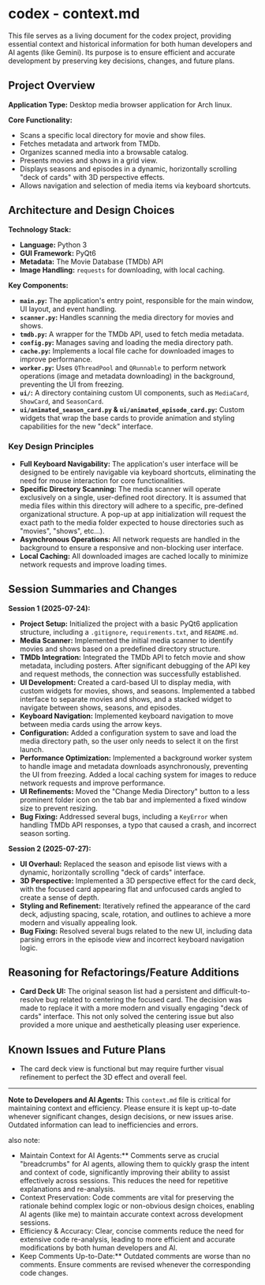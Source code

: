 # codex - context.md

This file serves as a living document for the codex project, providing essential context and historical information for both human developers and AI agents (like Gemini). Its purpose is to ensure efficient and accurate development by preserving key decisions, changes, and future plans.

## Project Overview

**Application Type:** Desktop media browser application for Arch linux.

**Core Functionality:**
*   Scans a specific local directory for movie and show files.
*   Fetches metadata and artwork from TMDb.
*   Organizes scanned media into a browsable catalog.
*   Presents movies and shows in a grid view.
*   Displays seasons and episodes in a dynamic, horizontally scrolling "deck of cards" with 3D perspective effects.
*   Allows navigation and selection of media items via keyboard shortcuts.

## Architecture and Design Choices

**Technology Stack:**
*   **Language:** Python 3
*   **GUI Framework:** PyQt6
*   **Metadata:** The Movie Database (TMDb) API
*   **Image Handling:** `requests` for downloading, with local caching.

**Key Components:**
*   **`main.py`:** The application's entry point, responsible for the main window, UI layout, and event handling.
*   **`scanner.py`:** Handles scanning the media directory for movies and shows.
*   **`tmdb.py`:** A wrapper for the TMDb API, used to fetch media metadata.
*   **`config.py`:** Manages saving and loading the media directory path.
*   **`cache.py`:** Implements a local file cache for downloaded images to improve performance.
*   **`worker.py`:** Uses `QThreadPool` and `QRunnable` to perform network operations (image and metadata downloading) in the background, preventing the UI from freezing.
*   **`ui/`:** A directory containing custom UI components, such as `MediaCard`, `ShowCard`, and `SeasonCard`.
*   **`ui/animated_season_card.py` & `ui/animated_episode_card.py`:** Custom widgets that wrap the base cards to provide animation and styling capabilities for the new "deck" interface.

### Key Design Principles

*   **Full Keyboard Navigability:** The application's user interface will be designed to be entirely navigable via keyboard shortcuts, eliminating the need for mouse interaction for core functionalities.
*   **Specific Directory Scanning:** The media scanner will operate exclusively on a single, user-defined root directory. It is assumed that media files within this directory will adhere to a specific, pre-defined organizational structure. A pop-up at app initialization will request the exact path to the media folder expected to house directories such as "movies", "shows", etc...).
*   **Asynchronous Operations:** All network requests are handled in the background to ensure a responsive and non-blocking user interface.
*   **Local Caching:** All downloaded images are cached locally to minimize network requests and improve loading times.

## Session Summaries and Changes

**Session 1 (2025-07-24):**
*   **Project Setup:** Initialized the project with a basic PyQt6 application structure, including a `.gitignore`, `requirements.txt`, and `README.md`.
*   **Media Scanner:** Implemented the initial media scanner to identify movies and shows based on a predefined directory structure.
*   **TMDb Integration:** Integrated the TMDb API to fetch movie and show metadata, including posters. After significant debugging of the API key and request methods, the connection was successfully established.
*   **UI Development:** Created a card-based UI to display media, with custom widgets for movies, shows, and seasons. Implemented a tabbed interface to separate movies and shows, and a stacked widget to navigate between shows, seasons, and episodes.
*   **Keyboard Navigation:** Implemented keyboard navigation to move between media cards using the arrow keys.
*   **Configuration:** Added a configuration system to save and load the media directory path, so the user only needs to select it on the first launch.
*   **Performance Optimization:** Implemented a background worker system to handle image and metadata downloads asynchronously, preventing the UI from freezing. Added a local caching system for images to reduce network requests and improve performance.
*   **UI Refinements:** Moved the "Change Media Directory" button to a less prominent folder icon on the tab bar and implemented a fixed window size to prevent resizing.
*   **Bug Fixing:** Addressed several bugs, including a `KeyError` when handling TMDb API responses, a typo that caused a crash, and incorrect season sorting.

**Session 2 (2025-07-27):**
*   **UI Overhaul:** Replaced the season and episode list views with a dynamic, horizontally scrolling "deck of cards" interface.
*   **3D Perspective:** Implemented a 3D perspective effect for the card deck, with the focused card appearing flat and unfocused cards angled to create a sense of depth.
*   **Styling and Refinement:** Iteratively refined the appearance of the card deck, adjusting spacing, scale, rotation, and outlines to achieve a more modern and visually appealing look.
*   **Bug Fixing:** Resolved several bugs related to the new UI, including data parsing errors in the episode view and incorrect keyboard navigation logic.

## Reasoning for Refactorings/Feature Additions

*   **Card Deck UI:** The original season list had a persistent and difficult-to-resolve bug related to centering the focused card. The decision was made to replace it with a more modern and visually engaging "deck of cards" interface. This not only solved the centering issue but also provided a more unique and aesthetically pleasing user experience.

## Known Issues and Future Plans

*   The card deck view is functional but may require further visual refinement to perfect the 3D effect and overall feel.

---

**Note to Developers and AI Agents:**
This `context.md` file is critical for maintaining context and efficiency. Please ensure it is kept up-to-date whenever significant changes, design decisions, or new issues arise. Outdated information can lead to inefficiencies and errors.

also note:

* Maintain Context for AI Agents:** Comments serve as crucial "breadcrumbs" for AI agents, allowing them to quickly grasp the intent and context of code, significantly improving their ability to assist effectively across sessions. This reduces the need for repetitive explanations and re-analysis.
* Context Preservation: Code comments are vital for preserving the rationale behind
complex logic or non-obvious design choices, enabling AI agents (like me) to
maintain accurate context across development sessions.
* Efficiency & Accuracy: Clear, concise comments reduce the need for extensive
code re-analysis, leading to more efficient and accurate modifications by both
human developers and AI.
* Keep Comments Up-to-Date:** Outdated comments are worse than no comments. Ensure comments are revised whenever the corresponding code changes.